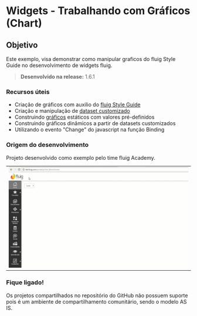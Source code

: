 # Widgets - Trabalhando com Gráficos (Chart)

Objetivo
----
Este exemplo, visa demonstrar como manipular graficos do fluig Style Guide no desenvolvimento de widgets fluig.

> **Desenvolvido na release:** 1.6.1

### Recursos úteis

* Criação de gráficos com auxilio do [fluig Style Guide](https://style.fluig.com/chart.html)
* Criação e manipulação de [dataset customizado](http://tdn.totvs.com/display/public/fluig/Desenvolvimento+de+Datasets) 
* Construindo [gráficos](https://style.fluig.com/chart.html#about) estáticos com valores pré-definidos
* Construindo gráficos dinâmicos a partir de datasets customizados
* Utilizando o evento "Change" do javascript na função Binding

### Origem do desenvolvimento

Projeto desenvolvido como exemplo pelo time fluig Academy. 

<table cellpadding="10">
  <tr>
    <td>
      <a href="https://github.com/RodrigoBecker/fluig/blob/master/graficos.gif">
        <img src="https://github.com/RodrigoBecker/fluig/blob/master/graficos.gif" alt="Screenshot 1">
      </a>
    </td>
  </tr>
   
</table>

### Fique ligado!

Os projetos compartilhados no repositório do GitHub não possuem suporte pois é um ambiente de compartilhamento comunitário, sendo o modelo AS IS.  

